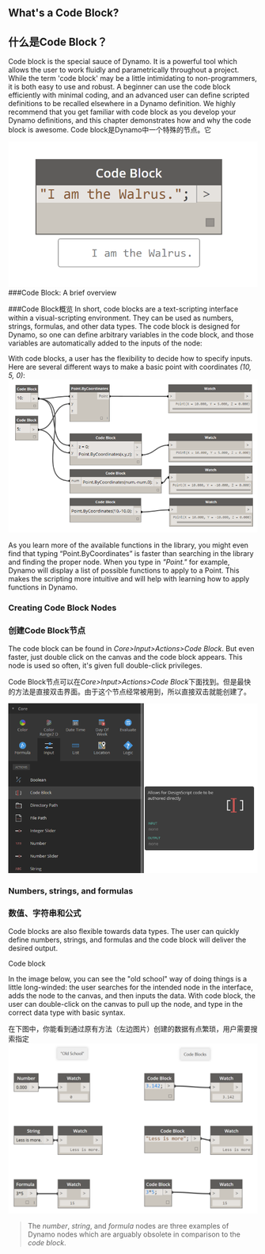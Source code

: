 ## What's a Code Block?

## 什么是Code Block？
Code block is the special sauce of Dynamo.  It is a powerful tool which allows the user to work fluidly and parametrically throughout a project.  While the term 'code block' may be a little intimidating to non-programmers, it is both easy to use and robust.  A beginner can use the code block efficiently with minimal coding, and an advanced user can define scripted definitions to be recalled elsewhere in a Dynamo definition.  We highly recommend that you get familiar with code block as you develop your Dynamo definitions, and this chapter demonstrates how and why the code block is awesome.
Code block是Dynamo中一个特殊的节点。它

![Code Block Intro](images/7-1/daisy.png)
###Code Block: A brief overview

###Code Block概览
In short, code blocks are a text-scripting interface within a visual-scripting environment.  They can be used as numbers, strings, formulas, and other data types.  The code block is designed for Dynamo, so one can define arbitrary variables in the code block, and those variables are automatically added to the inputs of the node:


With code blocks, a user has the flexibility to decide how to specify inputs. Here are several different ways to make a basic point with coordinates *(10, 5, 0)*:
![Flexibility](images/7-2/flexibility.png)

As you learn more of the available functions in the library, you might even find that typing “Point.ByCoordinates” is faster than searching in the library and finding the proper node.  When you type in *"Point."* for example, Dynamo will display a list of possible functions to apply to a Point.  This makes the scripting more intuitive and will help with learning how to apply functions in Dynamo.

### Creating Code Block Nodes

### 创建Code Block节点
The code block can be found in *Core>Input>Actions>Code Block*. But even faster, just double click on the canvas and the code block appears.  This node is used so often, it's given full double-click privileges.

Code Block节点可以在*Core>Input>Actions>Code Block*下面找到。但是最快的方法是直接双击界面。由于这个节点经常被用到，所以直接双击就能创建了。

![Code Block Intro](images/7-1/uicb.png)

### Numbers, strings, and formulas

### 数值、字符串和公式

Code blocks are also flexible towards data types.  The user can quickly define numbers, strings, and formulas and the code block will deliver the desired output.

Code block

In the image below, you can see the "old school" way of doing things is a little long-winded: the user searches for the intended node in the interface, adds the node to the canvas, and then inputs the data.  With code block, the user can double-click on the canvas to pull up the node, and type in the correct data type with basic syntax.

在下图中，你能看到通过原有方法（左边图片）创建的数据有点繁琐，用户需要搜索指定
![Obsolete Nodes](images/7-3/obsolete01.png)
> The *number*, *string*, and *formula* nodes are three examples of Dynamo nodes which are arguably obsolete in comparison to the *code block*.

